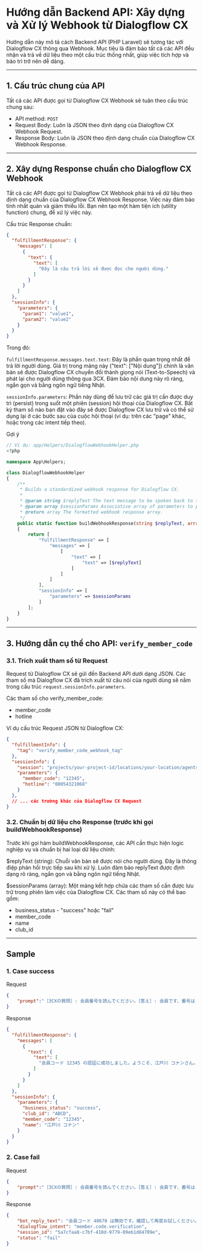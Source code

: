 
# Hướng dẫn Backend API: Xây dựng và Xử lý Webhook từ Dialogflow CX

Hướng dẫn này mô tả cách Backend API (PHP Laravel) sẽ tương tác với Dialogflow CX thông qua Webhook. Mục tiêu là đảm bảo tất cả các API đều nhận và trả về dữ liệu theo một cấu trúc thống nhất, giúp việc tích hợp và bảo trì trở nên dễ dàng.

---

## 1. Cấu trúc chung của API
Tất cả các API được gọi từ Dialogflow CX Webhook sẽ tuân theo cấu trúc chung sau:

- API method: `POST`
- Request Body: Luôn là JSON theo định dạng của Dialogflow CX Webhook Request.
- Response Body: Luôn là JSON theo định dạng chuẩn của Dialogflow CX Webhook Response.

---

## 2. Xây dựng Response chuẩn cho Dialogflow CX Webhook
Tất cả các API được gọi từ Dialogflow CX Webhook phải trả về dữ liệu theo định dạng chuẩn của Dialogflow CX Webhook Response. Việc này đảm bảo tính nhất quán và giảm thiểu lỗi.
Bạn nên tạo một hàm tiện ích (utility function) chung, để xử lý việc này.

Cấu trúc Response chuẩn:

```json
{
  "fulfillmentResponse": {
    "messages": [
      {
        "text": {
          "text": [
            "Đây là câu trả lời sẽ được đọc cho người dùng."
          ]
        }
      }
    ]
  },
  "sessionInfo": {
    "parameters": {
      "param1": "value1",
      "param2": "value2"
    }
  }
}
```
Trong đó:

`fulfillmentResponse.messages.text.text`: Đây là phần quan trọng nhất để trả lời người dùng. Giá trị trong mảng này ("text": ["Nội dung"]) chính là văn bản sẽ được Dialogflow CX chuyển đổi thành giọng nói (Text-to-Speech) và phát lại cho người dùng thông qua 3CX. Đảm bảo nội dung này rõ ràng, ngắn gọn và bằng ngôn ngữ tiếng Nhật.

`sessionInfo.parameters`: Phần này dùng để lưu trữ các giá trị cần được duy trì (persist) trong suốt một phiên (session) hội thoại của Dialogflow CX. Bất kỳ tham số nào bạn đặt vào đây sẽ được Dialogflow CX lưu trữ và có thể sử dụng lại ở các bước sau của cuộc hội thoại (ví dụ: trên các "page" khác, hoặc trong các intent tiếp theo).

Gợi ý

```php
// Ví dụ: app/Helpers/DialogflowWebhookHelper.php
<?php

namespace App\Helpers;

class DialogflowWebhookHelper
{
    /**
     * Builds a standardized webhook response for Dialogflow CX.
     *
     * @param string $replyText The text message to be spoken back to the user.
     * @param array $sessionParams Associative array of parameters to persist in the session.
     * @return array The formatted webhook response array.
     */
    public static function buildWebhookResponse(string $replyText, array $sessionParams = []): array
    {
        return [
            "fulfillmentResponse" => [
                "messages" => [
                    [
                        "text" => [
                            "text" => [$replyText]
                        ]
                    ]
                ]
            ],
            "sessionInfo" => [
                "parameters" => $sessionParams
            ]
        ];
    }
}
```

---

## 3. Hướng dẫn cụ thể cho API: `verify_member_code`

### 3.1. Trích xuất tham số từ Request
Request từ Dialogflow CX sẽ gửi đến Backend API dưới dạng JSON. Các tham số mà Dialogflow CX đã trích xuất từ câu nói của người dùng sẽ nằm trong cấu trúc `request.sessionInfo.parameters`.

Các tham số cho verify_member_code:

- member_code
- hotline

Ví dụ cấu trúc Request JSON từ Dialogflow CX:

```json
{
  "fulfillmentInfo": {
    "tag": "verify_member_code_webhook_tag"
  },
  "sessionInfo": {
    "session": "projects/your-project-id/locations/your-location/agents/your-agent-id/sessions/your-session-id",
    "parameters": {
      "member_code": "12345",
      "hotline": "08054321068"
    }
  },
  // ... các trường khác của Dialogflow CX Request
}
```

### 3.2. Chuẩn bị dữ liệu cho Response (trước khi gọi buildWebhookResponse)
Trước khi gọi hàm buildWebhookResponse, các API cần thực hiện logic nghiệp vụ và chuẩn bị hai loại dữ liệu chính:

$replyText (string): Chuỗi văn bản sẽ được nói cho người dùng. Đây là thông điệp phản hồi trực tiếp sau khi xử lý. Luôn đảm bảo replyText được định dạng rõ ràng, ngắn gọn và bằng ngôn ngữ tiếng Nhật.

$sessionParams (array): Một mảng kết hợp chứa các tham số cần được lưu trữ trong phiên làm việc của Dialogflow CX. Các tham số này có thể bao gồm:

- business_status - "success" hoặc "fail"
- member_code
- name
- club_id

---

## Sample

### 1. Case success

Request
```json
{
    "prompt":"［3CXの質問］: 会員番号を読んでください。［答え］: 会員です、番号は 1 2 3 4 5 です。［ホットライン]：08054321068"
}
```
Response
```json
{
  "fulfillmentResponse": {
    "messages": [
      {
        "text": {
          "text": [
            "会員コード 12345 の認証に成功しました。ようこそ、江戸川 コナンさん。次から選んでください：1. チケット予約、2. その他のリクエスト。"
          ]
        }
      }
    ]
  },
  "sessionInfo": {
    "parameters": {
      "business_status": "success",
      "club_id": "ABCD",
      "member_code": "12345",
      "name": "江戸川 コナン"
    }
  }
}
```
### 2. Case fail
Request
```json
{
    "prompt":"［3CXの質問］: 会員番号を読んでください。［答え］: 会員です、番号は 四〇六七〇 です。［ホットライン]：08054321068"
}
```
Response
```json
{
    "bot_reply_text": "会員コード 40670 は無効です。確認して再度お試しください。",
    "dialogflow_intent": "member.code.verification",
    "session_id": "5a7cfaa8-c7bf-410d-9779-09eb1d84709e",
    "status": "fail"
}
```